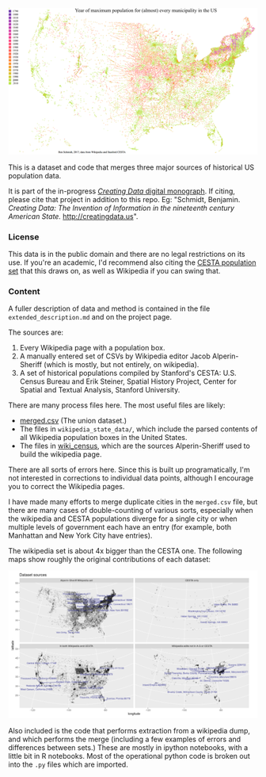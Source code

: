 ![The municipal places in this dataset, by year of maximum population](Maxpop.png)

This is a dataset and code that merges three major sources of historical US population data.

It is part of the in-progress [*Creating Data* digital monograph](http://creatingdata.us/). If citing, please
cite that project in addition to this repo. Eg: "Schmidt, Benjamin. *Creating Data: The Invention of Information in the nineteenth century American State.* http://creatingdata.us".

### License

This data is in the public domain and there are no legal restrictions on its use. If you're an academic, I'd recommend also citing the [CESTA population set](https://github.com/cestastanford/historical-us-city-populations) that this draws on, as well as Wikipedia if you can swing that.

### Content

A fuller description of data and method is contained in the file `extended_description.md` and on the project page.

The sources are:

1. Every Wikipedia page with a population box.
2. A manually entered set of CSVs by Wikipedia editor Jacob Alperin-Sheriff (which is mostly, but not entirely, on wikipedia).
3. A set of historical populations compiled by Stanford's CESTA: U.S. Census Bureau and Erik Steiner, Spatial History Project, Center for Spatial and Textual Analysis, Stanford University.

There are many process files here. The most useful files are likely:

* [merged.csv](merged.csv) (The union dataset.)
* The files in `wikipedia_state_data/`, which include the parsed contents of all Wikipedia population boxes in the United States.
* The files in [wiki_census](wiki_census), which are the sources Alperin-Sheriff used to build the wikipedia page.

There are all sorts of errors here. Since this is built up programatically, I'm not interested in corrections to individual data points, although I encourage you
to correct the Wikipedia pages.

I have made many efforts to merge duplicate cities in the `merged.csv` file, but there are many cases of double-counting of various sorts, especially when the wikipedia and CESTA populations diverge for a single city or when multiple levels of government each have an entry (for example, both Manhattan and New York City have entries).

The wikipedia set is about 4x bigger than the CESTA one. The following maps show roughly the original contributions of each dataset:

![Sources of cities](City%20Sources.png)

Also included is the code that performs extraction from a wikipedia dump, and which performs the merge
(including a few examples of errors and differences between sets.)
These are mostly in ipython notebooks, with a little bit in R notebooks.
Most of the operational python code is broken out into the `.py` files which are imported.


